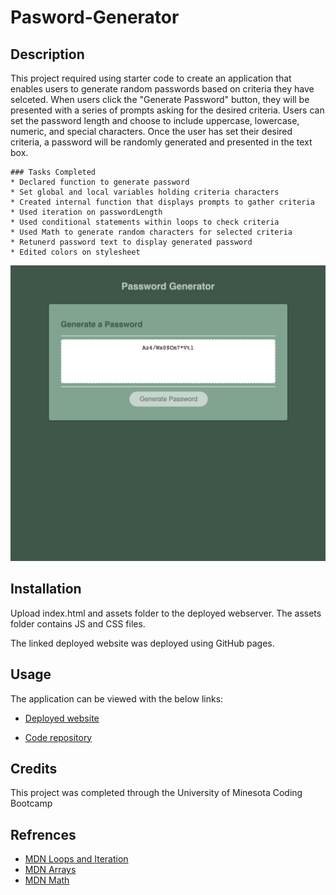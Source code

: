 # Pasword-Generator

## Description
This project required using starter code to create an application that enables users to generate random passwords based on criteria they have selceted. When users click the "Generate Password" button, they will be presented with a series of prompts asking for the desired criteria. Users can set the password length and choose to include uppercase, lowercase, numeric, and special characters. Once the user has set their desired criteria, a password will be randomly generated and presented in the text box.

```
### Tasks Completed
* Declared function to generate password
* Set global and local variables holding criteria characters 
* Created internal function that displays prompts to gather criteria
* Used iteration on passwordLength
* Used conditional statements within loops to check criteria
* Used Math to generate random characters for selected criteria
* Retunerd password text to display generated password
* Edited colors on stylesheet
```

![image of deployed webpage](assets/Password-Generator_Site.png)


## Installation
Upload index.html and assets folder to the deployed webserver. The assets folder contains JS and CSS files.

The linked deployed website was deployed using GitHub pages.

## Usage
The application can be viewed with the below links:

* [Deployed website](https://dhoffman03.github.io/Password-Generator/)

* [Code repository](https://github.com/dhoffman03/Password-Generator.git)

## Credits
This project was completed through the University of Minesota Coding Bootcamp
 
## Refrences 
* [MDN Loops and Iteration](https://developer.mozilla.org/en-US/docs/Web/JavaScript/Guide/Loops_and_iteration)
* [MDN Arrays](https://developer.mozilla.org/en-US/docs/Web/JavaScript/Reference/Global_Objects/Array/length)
* [MDN Math](https://developer.mozilla.org/en-US/docs/Web/JavaScript/Reference/Global_Objects/Math)